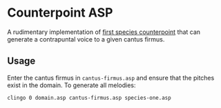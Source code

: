 # Counterpoint ASP

A rudimentary implementation of [first species counterpoint](https://en.wikipedia.org/wiki/Counterpoint#First_species) that can generate a contrapuntal voice to a given cantus firmus.

## Usage

Enter the cantus firmus in `cantus-firmus.asp` and ensure that the pitches exist in the domain. To generate all melodies:

    clingo 0 domain.asp cantus-firmus.asp species-one.asp

